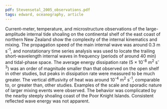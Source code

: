 ```yaml
---
pdf: Stevensetal_2005_observations.pdf
tags: edward, oceanography, article
---
```

Current-meter, temperature, and microstructure observations of the large-amplitude internal tide shoaling on the continental shelf of the east coast of northern New Zealand show the complexity of the internal kinematics and mixing. The propagation speed of the main internal wave was around 0.3 m s<sup>-1</sup>, and nonstationary time series analysis was used to locate the trailing short-wavelength internal waves in frequency (periods of around 40 min) and tidal-phase space. The average energy dissipation rate (5 × 10<sup>-8</sup> m<sup>2</sup> s<sup>-3</sup>) was an order of magnitude smaller than that observed on the open shelf in other studies, but peaks in dissipation rate were measured to be much greater. The vertical diffusivity of heat was around 10<sup>-4</sup> m<sup>2</sup> s<sup>-1</sup>, comparable to, or greater than, other studies. Examples of the scale and sporadic nature of larger mixing events were observed. The behavior was complicated by the nearby steeply shoaling coast of the Poor Knight Islands. Consistent reflected wave energy was not apparent.
